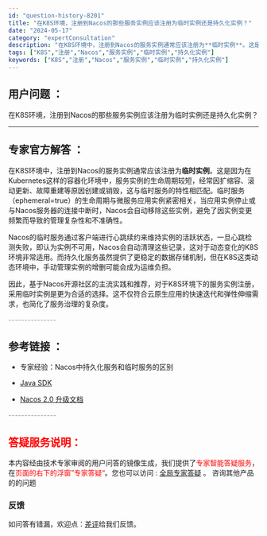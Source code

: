 ```yaml
---
id: "question-history-8201"
title: "在K8S环境，注册到Nacos的那些服务实例应该注册为临时实例还是持久化实例？"
date: "2024-05-17"
category: "expertConsultation"
description: "在K8S环境中，注册到Nacos的服务实例通常应该注册为**临时实例**。这是因为在Kubernetes这样的容器化环境中，服务实例的生命周期较短，经常因扩缩容、滚动更新、故障重建等原因创建或销毁，这与临时服务的特性相匹配。临时服务（ephemeral=true）的生命周期与微服务应用实例紧密相关，"
tags: ["K8S","注册","Nacos","服务实例","临时实例","持久化实例"]
keywords: ["K8S","注册","Nacos","服务实例","临时实例","持久化实例"]
---
```


## 用户问题 ： 
 在K8S环境，注册到Nacos的那些服务实例应该注册为临时实例还是持久化实例？  

---------------
## 专家官方解答 ：

在K8S环境中，注册到Nacos的服务实例通常应该注册为**临时实例**。这是因为在Kubernetes这样的容器化环境中，服务实例的生命周期较短，经常因扩缩容、滚动更新、故障重建等原因创建或销毁，这与临时服务的特性相匹配。临时服务（ephemeral=true）的生命周期与微服务应用实例紧密相关，当应用实例停止或与Nacos服务器的连接中断时，Nacos会自动移除这些实例，避免了因实例变更频繁而导致的管理复杂性和不准确性。

Nacos的临时服务通过客户端进行心跳续约来维持实例的活跃状态，一旦心跳检测失败，即认为实例不可用，Nacos会自动清理这些记录，这对于动态变化的K8S环境非常适用。而持久化服务虽然提供了更稳定的数据存储机制，但在K8S这类动态环境中，手动管理实例的增删可能会成为运维负担。

因此，基于Nacos开源社区的主流实践和推荐，对于K8S环境下的服务实例注册，采用临时实例是更为合适的选择。这不仅符合云原生应用的快速迭代和弹性伸缩需求，也简化了服务治理的复杂度。


<font color="#949494">---------------</font> 


## 参考链接 ：

* 专家经验：Nacos中持久化服务和临时服务的区别 
 
 * [Java SDK](https://nacos.io/docs/latest/guide/user/sdk)
 
 * [Nacos 2.0 升级文档](https://nacos.io/docs/latest/upgrading/200-upgrading)


 <font color="#949494">---------------</font> 
 


## <font color="#FF0000">答疑服务说明：</font> 

本内容经由技术专家审阅的用户问答的镜像生成，我们提供了<font color="#FF0000">专家智能答疑服务</font>，在<font color="#FF0000">页面的右下的浮窗”专家答疑“</font>。您也可以访问 : [全局专家答疑](https://answer.opensource.alibaba.com/docs/intro) 。 咨询其他产品的的问题

### 反馈
如问答有错漏，欢迎点：[差评](https://ai.nacos.io/user/feedbackByEnhancerGradePOJOID?enhancerGradePOJOId=13560)给我们反馈。
